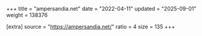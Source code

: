 +++
title = "ampersandia.net"
date = "2022-04-11"
updated = "2025-09-01"
weight = 138376

[extra]
source = "https://ampersandia.net/"
ratio = 4
size = 135
+++
